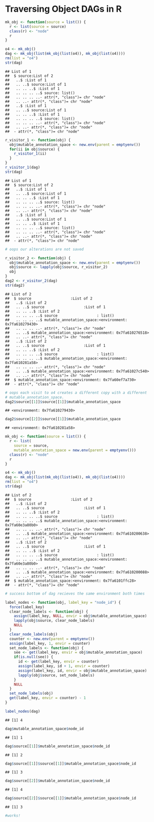 Traversing Object DAGs in R
================

``` r
mk_obj <- function(source = list()) {
  r <- list(source = source)
  class(r) <- "node"
  r
}

o4 <- mk_obj()
dag <- mk_obj(list(mk_obj(list(o4)), mk_obj(list(o4))))
rm(list = "o4")
str(dag)
```

    ## List of 1
    ##  $ source:List of 2
    ##   ..$ :List of 1
    ##   .. ..$ source:List of 1
    ##   .. .. ..$ :List of 1
    ##   .. .. .. ..$ source: list()
    ##   .. .. .. ..- attr(*, "class")= chr "node"
    ##   .. ..- attr(*, "class")= chr "node"
    ##   ..$ :List of 1
    ##   .. ..$ source:List of 1
    ##   .. .. ..$ :List of 1
    ##   .. .. .. ..$ source: list()
    ##   .. .. .. ..- attr(*, "class")= chr "node"
    ##   .. ..- attr(*, "class")= chr "node"
    ##  - attr(*, "class")= chr "node"

``` r
r_visitor_1 <- function(obj) {
  obj$mutable_annotation_space <- new.env(parent = emptyenv())
  for(ii in obj$source) {
    r_visitor_1(ii)
  }
}
r_visitor_1(dag)
str(dag)
```

    ## List of 1
    ##  $ source:List of 2
    ##   ..$ :List of 1
    ##   .. ..$ source:List of 1
    ##   .. .. ..$ :List of 1
    ##   .. .. .. ..$ source: list()
    ##   .. .. .. ..- attr(*, "class")= chr "node"
    ##   .. ..- attr(*, "class")= chr "node"
    ##   ..$ :List of 1
    ##   .. ..$ source:List of 1
    ##   .. .. ..$ :List of 1
    ##   .. .. .. ..$ source: list()
    ##   .. .. .. ..- attr(*, "class")= chr "node"
    ##   .. ..- attr(*, "class")= chr "node"
    ##  - attr(*, "class")= chr "node"

``` r
# oops our alterations are not saved

r_visitor_2 <- function(obj) {
  obj$mutable_annotation_space <- new.env(parent = emptyenv())
  obj$source <- lapply(obj$source, r_visitor_2)
  obj
}
dag2 <- r_visitor_2(dag)
str(dag2)
```

    ## List of 2
    ##  $ source                  :List of 2
    ##   ..$ :List of 2
    ##   .. ..$ source                  :List of 1
    ##   .. .. ..$ :List of 2
    ##   .. .. .. ..$ source                  : list()
    ##   .. .. .. ..$ mutable_annotation_space:<environment: 0x7fa610279430> 
    ##   .. .. .. ..- attr(*, "class")= chr "node"
    ##   .. ..$ mutable_annotation_space:<environment: 0x7fa610276518> 
    ##   .. ..- attr(*, "class")= chr "node"
    ##   ..$ :List of 2
    ##   .. ..$ source                  :List of 1
    ##   .. .. ..$ :List of 2
    ##   .. .. .. ..$ source                  : list()
    ##   .. .. .. ..$ mutable_annotation_space:<environment: 0x7fa610281a58> 
    ##   .. .. .. ..- attr(*, "class")= chr "node"
    ##   .. ..$ mutable_annotation_space:<environment: 0x7fa61027c540> 
    ##   .. ..- attr(*, "class")= chr "node"
    ##  $ mutable_annotation_space:<environment: 0x7fa60ef7a730> 
    ##  - attr(*, "class")= chr "node"

``` r
# oops each visit to o4 creates a different copy with a different
# mutable_annotation_space.
dag2$source[[1]]$source[[1]]$mutable_annotation_space
```

    ## <environment: 0x7fa610279430>

``` r
dag2$source[[2]]$source[[1]]$mutable_annotation_space
```

    ## <environment: 0x7fa610281a58>

``` r
mk_obj <- function(source = list()) {
  r <- list(
    source = source,
    mutable_annotation_space = new.env(parent = emptyenv()))
  class(r) <- "node"
  r
}

o4 <- mk_obj()
dag <- mk_obj(list(mk_obj(list(o4)), mk_obj(list(o4))))
rm(list = "o4")
str(dag)
```

    ## List of 2
    ##  $ source                  :List of 2
    ##   ..$ :List of 2
    ##   .. ..$ source                  :List of 1
    ##   .. .. ..$ :List of 2
    ##   .. .. .. ..$ source                  : list()
    ##   .. .. .. ..$ mutable_annotation_space:<environment: 0x7fa60e3a80b0> 
    ##   .. .. .. ..- attr(*, "class")= chr "node"
    ##   .. ..$ mutable_annotation_space:<environment: 0x7fa610200638> 
    ##   .. ..- attr(*, "class")= chr "node"
    ##   ..$ :List of 2
    ##   .. ..$ source                  :List of 1
    ##   .. .. ..$ :List of 2
    ##   .. .. .. ..$ source                  : list()
    ##   .. .. .. ..$ mutable_annotation_space:<environment: 0x7fa60e3a80b0> 
    ##   .. .. .. ..- attr(*, "class")= chr "node"
    ##   .. ..$ mutable_annotation_space:<environment: 0x7fa610200088> 
    ##   .. ..- attr(*, "class")= chr "node"
    ##  $ mutable_annotation_space:<environment: 0x7fa6101ffc28> 
    ##  - attr(*, "class")= chr "node"

``` r
# success bottom of dag recieves the same environment both times

label_nodes <- function(obj, label_key = "node_id") {
  force(label_key)
  clear_node_labels <- function(obj) {
    assign(label_key, NULL, envir = obj$mutable_annotation_space)
    lapply(obj$source, clear_node_labels)
    NULL
  }
  clear_node_labels(obj)
  counter <- new.env(parent = emptyenv())
  assign(label_key, 1, envir = counter)
  set_node_labels <- function(obj) {
    see <- get(label_key, envir = obj$mutable_annotation_space)
    if(is.null(see)) {
      id <- get(label_key, envir = counter)
      assign(label_key, id + 1, envir = counter)
      assign(label_key, id, envir = obj$mutable_annotation_space)
      lapply(obj$source, set_node_labels)
    }
    NULL
  }
  set_node_labels(obj)
  get(label_key, envir = counter) - 1
}

label_nodes(dag)
```

    ## [1] 4

``` r
dag$mutable_annotation_space$node_id
```

    ## [1] 1

``` r
dag$source[[1]]$mutable_annotation_space$node_id
```

    ## [1] 2

``` r
dag$source[[1]]$source[[1]]$mutable_annotation_space$node_id
```

    ## [1] 3

``` r
dag$source[[2]]$mutable_annotation_space$node_id
```

    ## [1] 4

``` r
dag$source[[2]]$source[[1]]$mutable_annotation_space$node_id
```

    ## [1] 3

``` r
#works!
```
